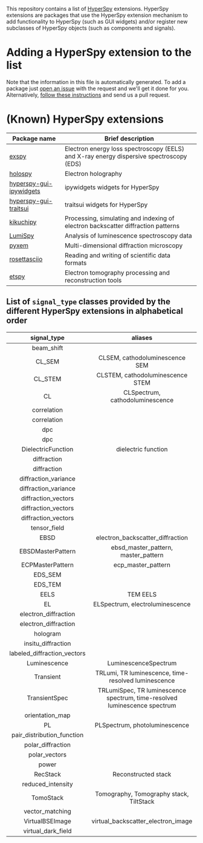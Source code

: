 
This repository contains a list of [HyperSpy](https://hyperspy.org)
extensions. HyperSpy extensions are packages that use the HyperSpy extension
mechanism to add functionality to HyperSpy (such as GUI widgets) and/or
register new subclasses of HyperSpy objects (such as components and signals).

# Adding a HyperSpy extension to the list

Note that the information in this file is automatically generated. To add a
package just [open an
issue](https://github.com/hyperspy/hyperspy-extensions-list/issues) with the
request and we'll get it done for you. Alternatively, [follow these
instructions](https://github.com/hyperspy/hyperspy-extensions-list/blob/master/doc/how_to_add_extension.md)
and send us a pull request.

# (Known) HyperSpy extensions

| Package name                                                                   | Brief description                                                                      |
|--------------------------------------------------------------------------------|----------------------------------------------------------------------------------------|
| [exspy](https://github.com/hyperspy/exspy)                                     | Electron energy loss spectroscopy (EELS) and X-ray energy dispersive spectroscopy (EDS)|
| [holospy](https://github.com/hyperspy/holospy)                                 | Electron holography                                                                    |
| [hyperspy-gui-ipywidgets](https://github.com/hyperspy/hyperspy_gui_ipywidgets) | ipywidgets widgets for HyperSpy                                                        |
| [hyperspy-gui-traitsui](https://github.com/hyperspy/hyperspy_gui_traitsui)     | traitsui widgets for HyperSpy                                                          |
| [kikuchipy](https://github.com/pyxem/kikuchipy)                                | Processing, simulating and indexing of electron backscatter diffraction patterns       |
| [LumiSpy](https://github.com/lumispy/lumispy)                                  | Analysis of luminescence spectroscopy data                                             |
| [pyxem](https://github.com/pyxem/pyxem)                                        | Multi-dimensional diffraction microscopy                                               |
| [rosettasciio](https://github.com/hyperspy/rosettasciio)                       | Reading and writing of scientific data formats                                         |
| [etspy](https://github.com/usnistgov/etspy)                                    | Electron tomography processing and reconstruction tools                               |

## List of `signal_type` classes provided by the different HyperSpy extensions in alphabetical order


|         signal_type         |                                  aliases                                  |          class name         |  package  |
| :-------------------------: | :-----------------------------------------------------------------------: | :-------------------------: | :-------: |
|          beam_shift         |                                                                           |          BeamShift          |   pyxem   |
|            CL_SEM           |                       CLSEM, cathodoluminescence SEM                      |        CLSEMSpectrum        |  lumispy  |
|           CL_STEM           |                      CLSTEM, cathodoluminescence STEM                     |        CLSTEMSpectrum       |  lumispy  |
|              CL             |                      CLSpectrum, cathodoluminescence                      |          CLSpectrum         |  lumispy  |
|         correlation         |                                                                           |        Correlation1D        |   pyxem   |
|         correlation         |                                                                           |        Correlation2D        |   pyxem   |
|             dpc             |                                                                           |         DPCSignal1D         |   pyxem   |
|             dpc             |                                                                           |         DPCSignal2D         |   pyxem   |
|      DielectricFunction     |                            dielectric function                            |      DielectricFunction     |   exspy   |
|         diffraction         |                                                                           |        Diffraction1D        |   pyxem   |
|         diffraction         |                                                                           |        Diffraction2D        |   pyxem   |
|     diffraction_variance    |                                                                           |    DiffractionVariance1D    |   pyxem   |
|     diffraction_variance    |                                                                           |    DiffractionVariance2D    |   pyxem   |
|     diffraction_vectors     |                                                                           |      DiffractionVectors     |   pyxem   |
|     diffraction_vectors     |                                                                           |     DiffractionVectors1D    |   pyxem   |
|     diffraction_vectors     |                                                                           |     DiffractionVectors2D    |   pyxem   |
|         tensor_field        |                                                                           |   DisplacementGradientMap   |   pyxem   |
|             EBSD            |                      electron_backscatter_diffraction                     |             EBSD            | kikuchipy |
|      EBSDMasterPattern      |                    ebsd_master_pattern, master_pattern                    |      EBSDMasterPattern      | kikuchipy |
|       ECPMasterPattern      |                             ecp_master_pattern                            |       ECPMasterPattern      | kikuchipy |
|           EDS_SEM           |                                                                           |        EDSSEMSpectrum       |   exspy   |
|           EDS_TEM           |                                                                           |        EDSTEMSpectrum       |   exspy   |
|             EELS            |                                  TEM EELS                                 |         EELSSpectrum        |   exspy   |
|              EL             |                      ELSpectrum, electroluminescence                      |          ELSpectrum         |  lumispy  |
|     electron_diffraction    |                                                                           |    ElectronDiffraction1D    |   pyxem   |
|     electron_diffraction    |                                                                           |    ElectronDiffraction2D    |   pyxem   |
|           hologram          |                                                                           |        HologramImage        |  holospy  |
|      insitu_diffraction     |                                                                           |     InSituDiffraction2D     |   pyxem   |
| labeled_diffraction_vectors |                                                                           | LabeledDiffractionVectors2D |   pyxem   |
|         Luminescence        |                            LuminescenceSpectrum                           |         LumiSpectrum        |  lumispy  |
|          Transient          |            TRLumi, TR luminescence, time-resolved luminescence            |        LumiTransient        |  lumispy  |
|        TransientSpec        | TRLumiSpec, TR luminescence spectrum, time-resolved luminescence spectrum |    LumiTransientSpectrum    |  lumispy  |
|       orientation_map       |                                                                           |        OrientationMap       |   pyxem   |
|              PL             |                       PLSpectrum, photoluminescence                       |          PLSpectrum         |  lumispy  |
|  pair_distribution_function |                                                                           |  PairDistributionFunction1D |   pyxem   |
|      polar_diffraction      |                                                                           |      PolarDiffraction2D     |   pyxem   |
|        polar_vectors        |                                                                           |         PolarVectors        |   pyxem   |
|            power            |                                                                           |           Power2D           |   pyxem   |
|           RecStack          |                            Reconstructed stack                            |           RecStack          |   etspy   |
|      reduced_intensity      |                                                                           |      ReducedIntensity1D     |   pyxem   |
|          TomoStack          |                  Tomography, Tomography stack, TiltStack                  |          TomoStack          |   etspy   |
|       vector_matching       |                                                                           |    VectorMatchingResults    |   pyxem   |
|       VirtualBSEImage       |                     virtual_backscatter_electron_image                    |       VirtualBSEImage       | kikuchipy |
|      virtual_dark_field     |                                                                           |    VirtualDarkFieldImage    |   pyxem   |


